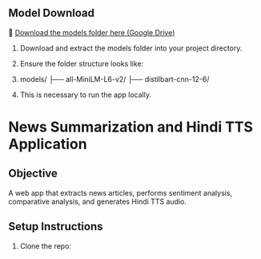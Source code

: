 ## Model Download

🔗 [Download the models folder here (Google Drive)](https://drive.google.com/drive/folders/1GPTc15Cmd95bjQas-K1OP35sQrl4r3fz?usp=sharing)

1. Download and extract the models folder into your project directory.
2. Ensure the folder structure looks like:

3. models/ ├── all-MiniLM-L6-v2/ ├── distilbart-cnn-12-6/
4. This is necessary to run the app locally.
# News Summarization and Hindi TTS Application

## Objective
A web app that extracts news articles, performs sentiment analysis, comparative analysis, and generates Hindi TTS audio.

## Setup Instructions

1. Clone the repo:
